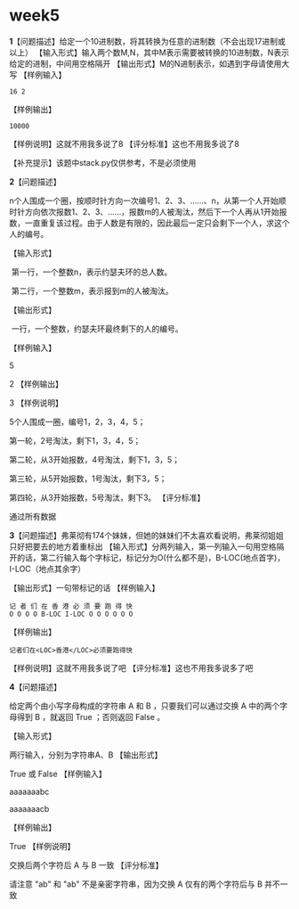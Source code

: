 # week5

**1**【问题描述】给定一个10进制数，将其转换为任意的进制数（不会出现17进制或以上）
【输入形式】输入两个数M,N，其中M表示需要被转换的10进制数，N表示给定的进制，中间用空格隔开
【输出形式】M的N进制表示，如遇到字母请使用大写
【样例输入】

```
16 2
```

【样例输出】

```
10000
```

【样例说明】这就不用我多说了8
【评分标准】这也不用我多说了8

【补充提示】该题中stack.py仅供参考，不是必须使用



**2**【问题描述】

n个人围成一个圈，按顺时针方向一次编号1、2、3、……、n，从第一个人开始顺时针方向依次报数1、2、3、……，报数m的人被淘汰，然后下一个人再从1开始报数，一直重复该过程。由于人数是有限的，因此最后一定只会剩下一个人，求这个人的编号。

【输入形式】

​    第一行，一个整数n，表示约瑟夫环的总人数。

​    第二行，一个整数m，表示报到m的人被淘汰。

【输出形式】

​    一行，一个整数，约瑟夫环最终剩下的人的编号。

【样例输入】

  5

  2
【样例输出】

  3
【样例说明】

  5个人围成一圈，编号1，2，3，4，5；

  第一轮，2号淘汰，剩下1，3，4，5；

  第二轮，从3开始报数，4号淘汰，剩下1，3，5；

  第三轮，从5开始报数，1号淘汰，剩下3，5；

  第四轮，从3开始报数，5号淘汰，剩下3。
【评分标准】

  通过所有数据





**3**【问题描述】弗莱彻有174个妹妹，但她的妹妹们不太喜欢看说明，弗莱彻姐姐只好把要去的地方着重标出
【输入形式】分两列输入，第一列输入一句用空格隔开的话，第二行输入每个字标记，标记分为O(什么都不是)，B-LOC(地点首字)，I-LOC（地点其余字）

【输出形式】一句带标记的话
【样例输入】

```
记 者 们 在 香 港 必 须 要 跑 得 快
O O O O B-LOC I-LOC O O O O O O
```

【样例输出】

```
记者们在<LOC>香港</LOC>必须要跑得快
```

【样例说明】这就不用我多说了吧
【评分标准】这也不用我多说多了吧





**4**【问题描述】

给定两个由小写字母构成的字符串 A 和 B ，只要我们可以通过交换 A 中的两个字母得到 B ，就返回 True ；否则返回 False 。

【输入形式】

两行输入，分别为字符串A、B
【输出形式】

True 或 False
【样例输入】

aaaaaaabc

aaaaaaacb

【样例输出】

True
【样例说明】

交换后两个字符后 A 与 B 一致
【评分标准】

请注意 "ab" 和 "ab" 不是亲密字符串，因为交换 A 仅有的两个字符后与 B 并不一致